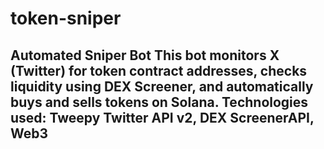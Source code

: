 # token-sniper
## Automated Sniper Bot This bot monitors X (Twitter) for token contract addresses, checks liquidity using DEX Screener, and automatically buys and sells tokens on Solana.  Technologies used: Tweepy Twitter API v2, DEX ScreenerAPI, Web3
